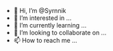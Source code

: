 - 👋 Hi, I’m @Syrnnik
- 👀 I’m interested in ...
- 🌱 I’m currently learning ...
- 💞️ I’m looking to collaborate on ...
- 📫 How to reach me ...

<!---
Syrnnik/Syrnnik is a ✨ special ✨ repository because its `README.md` (this file) appears on your GitHub profile.
You can click the Preview link to take a look at your changes.
--->
